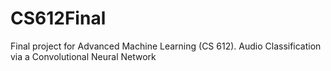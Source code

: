 # CS612Final
Final project for Advanced Machine Learning (CS 612). Audio Classification via a Convolutional Neural Network 
